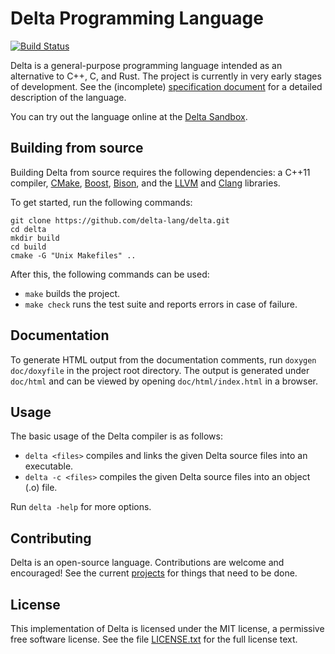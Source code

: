 # Delta Programming Language

[![Build Status](https://travis-ci.org/delta-lang/delta.svg?branch=master)](https://travis-ci.org/delta-lang/delta)

Delta is a general-purpose programming language intended as an alternative to
C++, C, and Rust. The project is currently in very early stages of development.
See the (incomplete) [specification document](doc/spec.md) for a detailed
description of the language.

You can try out the language online at the [Delta Sandbox](https://delta-lang.github.io/delta-sandbox).

## Building from source

Building Delta from source requires the following dependencies:
a C++11 compiler, [CMake](https://cmake.org), [Boost](http://www.boost.org),
[Bison](https://www.gnu.org/software/bison/), and the [LLVM](http://llvm.org)
and [Clang](http://clang.llvm.org) libraries.

To get started, run the following commands:

    git clone https://github.com/delta-lang/delta.git
    cd delta
    mkdir build
    cd build
    cmake -G "Unix Makefiles" ..

After this, the following commands can be used:

- `make` builds the project.
- `make check` runs the test suite and reports errors in case of failure.

## Documentation

To generate HTML output from the documentation comments, run `doxygen doc/doxyfile`
in the project root directory. The output is generated under `doc/html` and can be
viewed by opening `doc/html/index.html` in a browser.

## Usage

The basic usage of the Delta compiler is as follows:

- `delta <files>` compiles and links the given Delta source files into an executable.
- `delta -c <files>` compiles the given Delta source files into an object (.o) file.

Run `delta -help` for more options.

## Contributing

Delta is an open-source language. Contributions are welcome and encouraged! See the
current [projects](https://github.com/delta-lang/delta/projects) for things that
need to be done.

## License

This implementation of Delta is licensed under the MIT license, a permissive
free software license. See the file [LICENSE.txt](LICENSE.txt) for the full
license text.
